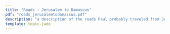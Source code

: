 ```yaml
---
title: "Roads - Jerusalem to Damascus"
pdf: "roads_jerusalemtodamascus.pdf"
description: "a description of the roads Paul probably traveled from Jerusalem to Damascus."
template: topic.jade
---
```

